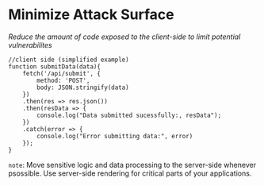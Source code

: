 # Minimize Attack Surface
*Reduce the amount of code exposed to the client-side to limit potential vulnerabilites*

```
//client side (simplified example)
function submitData(data){
    fetch('/api/submit', {
        method: 'POST',
        body: JSON.stringify(data)
    })
    .then(res => res.json())
    .then(resData => {
        console.log("Data submitted sucessfully:, resData");
    })
    .catch(error => {
        console.log("Error submitting data:", error)
    });
}
```
`note`: Move sensitive logic and data processing to the server-side whenever psossible. Use server-side rendering for critical parts of your applications. 
